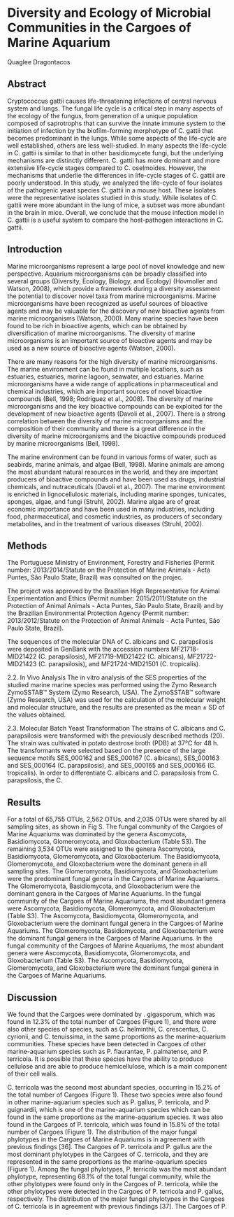 # Diversity and Ecology of Microbial Communities in the Cargoes of Marine Aquarium
Quaglee Dragontacos


## Abstract
Cryptococcus gattii causes life-threatening infections of central nervous system and lungs. The fungal life cycle is a critical step in many aspects of the ecology of the fungus, from generation of a unique population composed of saprotrophs that can survive the innate immune system to the initiation of infection by the biofilm-forming morphotype of C. gattii that becomes predominant in the lungs. While some aspects of the life-cycle are well established, others are less well-studied. In many aspects the life-cycle in C. gattii is similar to that in other basidiomycete fungi, but the underlying mechanisms are distinctly different. C. gattii has more dominant and more extensive life-cycle stages compared to C. oselmoides. However, the mechanisms that underlie the differences in life-cycle stages of C. gattii are poorly understood. In this study, we analyzed the life-cycle of four isolates of the pathogenic yeast species C. gattii in a mouse host. These isolates were the representative isolates studied in this study. While isolates of C. gattii were more abundant in the lung of mice, a subset was more abundant in the brain in mice. Overall, we conclude that the mouse infection model in C. gattii is a useful system to compare the host-pathogen interactions in C. gattii.


## Introduction
Marine microorganisms represent a large pool of novel knowledge and new perspective. Aquarium microorganisms can be broadly classified into several groups (Diversity, Ecology, Biology, and Ecology) (Hovmoller and Watson, 2008), which provide a framework during a diversity assessment the potential to discover novel taxa from marine microorganisms. Marine microorganisms have been recognized as useful sources of bioactive agents and may be valuable for the discovery of new bioactive agents from marine microorganisms (Watson, 2000). Many marine species have been found to be rich in bioactive agents, which can be obtained by diversification of marine microorganisms. The diversity of marine microorganisms is an important source of bioactive agents and may be used as a new source of bioactive agents (Watson, 2000).

There are many reasons for the high diversity of marine microorganisms. The marine environment can be found in multiple locations, such as estuaries, estuaries, marine lagoon, seawater, and estuaries. Marine microorganisms have a wide range of applications in pharmaceutical and chemical industries, which are important sources of novel bioactive compounds (Bell, 1998; Rodriguez et al., 2008). The diversity of marine microorganisms and the key bioactive compounds can be exploited for the development of new bioactive agents (Davoli et al., 2007). There is a strong correlation between the diversity of marine microorganisms and the composition of their community and there is a great difference in the diversity of marine microorganisms and the bioactive compounds produced by marine microorganisms (Bell, 1998).

The marine environment can be found in various forms of water, such as seabirds, marine animals, and algae (Bell, 1998). Marine animals are among the most abundant natural resources in the world, and they are important producers of bioactive compounds and have been used as drugs, industrial chemicals, and nutraceuticals (Davoli et al., 2007). The marine environment is enriched in lignocellulosic materials, including marine sponges, tunicates, sponges, algae, and fungi (Struhl, 2002). Marine algae are of great economic importance and have been used in many industries, including food, pharmaceutical, and cosmetic industries, as producers of secondary metabolites, and in the treatment of various diseases (Struhl, 2002).


## Methods
The Portuguese Ministry of Environment, Forestry and Fisheries (Permit number: 2013/2014/Statute on the Protection of Marine Animals - Acta Puntes, São Paulo State, Brazil) was consulted on the projec.

The project was approved by the Brazilian High Representative for Animal Experimentation and Ethics (Permit number: 2015/2011/Statute on the Protection of Animal Animals - Acta Puntes, São Paulo State, Brazil) and by the Brazilian Environmental Protection Agency (Permit number: 2013/2012/Statute on the Protection of Animal Animals - Acta Puntes, São Paulo State, Brazil).

The sequences of the molecular DNA of C. albicans and C. parapsilosis were deposited in GenBank with the accession numbers MF21718-MID21422 (C. parapsilosis), MF21719-MID21422 (C. albicans), MF21722-MID21423 (C. parapsilosis), and MF21724-MID21501 (C. tropicalis).

2.2. In Vivo Analysis
The in vitro analysis of the SES properties of the studied marine marine species was performed using the Zymo Research ZymoSSTAB™ System (Zymo Research, USA). The ZymoSSTAB™ software (Zymo Research, USA) was used for the calculation of the molecular weight and molecular structure, and the results are presented as the mean ± SD of the values obtained.

2.3. Molecular Batch Yeast Transformation
The strains of C. albicans and C. parapsilosis were transformed with the previously described methods (20). The strain was cultivated in potato dextrose broth (PDB) at 37°C for 48 h. The transformants were selected based on the presence of the large sequence motifs SES_000162 and SES_000167 (C. albicans), SES_000163 and SES_000164 (C. parapsilosis), and SES_000165 and SES_000166 (C. tropicalis). In order to differentiate C. albicans and C. parapsilosis from C. parapsilosis, the C.


## Results
For a total of 65,755 OTUs, 2,562 OTUs, and 2,035 OTUs were shared by all sampling sites, as shown in Fig S. The fungal community of the Cargoes of Marine Aquariums was dominated by the genera Ascomycota, Basidiomycota, Glomeromycota, and Gloxobacterium (Table S3). The remaining 3,534 OTUs were assigned to the genera Ascomycota, Basidiomycota, Glomeromycota, and Gloxobacterium. The Basidiomycota, Glomeromycota, and Gloxobacterium were the dominant genera in all sampling sites. The Glomeromycota, Basidiomycota, and Gloxobacterium were the predominant fungal genera in the Cargoes of Marine Aquariums. The Glomeromycota, Basidiomycota, and Gloxobacterium were the dominant genera in the Cargoes of Marine Aquariums. In the fungal community of the Cargoes of Marine Aquariums, the most abundant genera were Ascomycota, Basidiomycota, Glomeromycota, and Gloxobacterium (Table S3). The Ascomycota, Basidiomycota, Glomeromycota, and Gloxobacterium were the dominant fungal genera in the Cargoes of Marine Aquariums. The Glomeromycota, Basidiomycota, and Gloxobacterium were the dominant fungal genera in the Cargoes of Marine Aquariums. In the fungal community of the Cargoes of Marine Aquariums, the most abundant genera were Ascomycota, Basidiomycota, Glomeromycota, and Gloxobacterium (Table S3). The Ascomycota, Basidiomycota, Glomeromycota, and Gloxobacterium were the dominant fungal genera in the Cargoes of Marine Aquariums.


## Discussion
We found that the Cargoes were dominated by . gigasporum, which was found in 12.3% of the total number of Cargoes (Figure 1), and there were also other species of species, such as C. helminthii, C. crescentus, C. cyrionii, and C. tenuissima, in the same proportions as the marine-aquarium communities. These species have been detected in Cargoes of other marine-aquarium species such as P. flaurantae, P. palmatense, and P. terricola. It is possible that these species have the ability to produce cellulose and are able to produce hemicellulose, which is a main component of their cell walls.

C. terricola was the second most abundant species, occurring in 15.2% of the total number of Cargoes (Figure 1). These two species were also found in other marine-aquarium species such as P. gallus, P. terricola, and P. guignardii, which is one of the marine-aquarium species which can be found in the same proportions as the marine-aquarium species. It was also found in the Cargoes of P. terricola, which was found in 15.8% of the total number of Cargoes (Figure 1). The distribution of the major fungal phylotypes in the Cargoes of Marine Aquariums is in agreement with previous findings [36]. The Cargoes of P. terricola and P. gallus are the most dominant phylotypes in the Cargoes of C. terricola, and they are represented in the same proportions as the marine-aquarium species (Figure 1). Among the fungal phylotypes, P. terricola was the most abundant phylotype, representing 68.1% of the total fungal community, while the other phylotypes were found only in the Cargoes of P. terricola, while the other phylotypes were detected in the Cargoes of P. terricola and P. gallus, respectively. The distribution of the major fungal phylotypes in the Cargoes of C. terricola is in agreement with previous findings [37]. The Cargoes of P.
